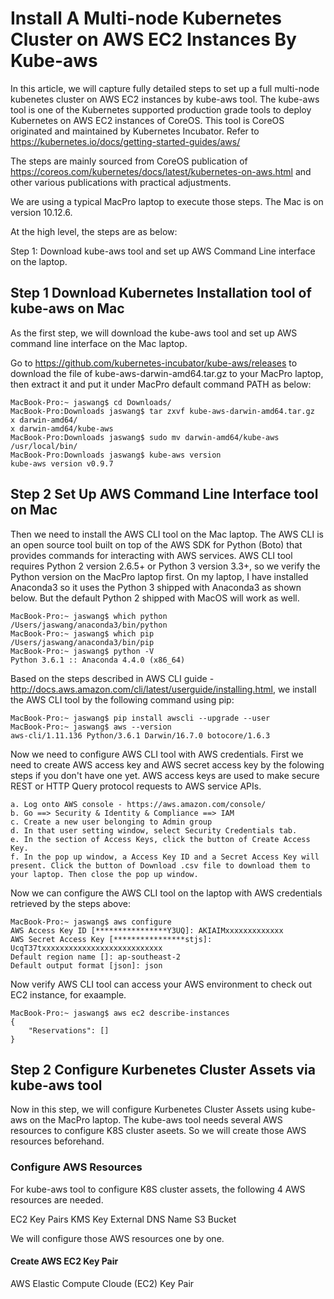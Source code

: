 # Install A Multi-node Kubernetes Cluster on AWS EC2 Instances By Kube-aws

In this article, we will capture fully detailed steps to set up a full multi-node kubenetes cluster on AWS EC2 instances by kube-aws tool. The kube-aws tool is one of the Kubernetes supported production grade tools to deploy Kubernetes on AWS EC2 instances of CoreOS. This tool is CoreOS originated and maintained by Kubernetes Incubator. Refer to https://kubernetes.io/docs/getting-started-guides/aws/

The steps are mainly sourced from CoreOS publication of https://coreos.com/kubernetes/docs/latest/kubernetes-on-aws.html and other various publications with practical adjustments. 

We are using a typical MacPro laptop to execute those steps. The Mac is on version 10.12.6. 

At the high level, the steps are as below: 

Step 1: Download kube-aws tool and set up AWS Command Line interface on the laptop. 

## Step 1 Download Kubernetes Installation tool of kube-aws on Mac

As the first step, we will download the kube-aws tool and set up AWS command line interface on the Mac laptop. 

Go to https://github.com/kubernetes-incubator/kube-aws/releases to download the file of kube-aws-darwin-amd64.tar.gz to your MacPro laptop, then extract it and put it under MacPro default command PATH as below:
```
MacBook-Pro:~ jaswang$ cd Downloads/
MacBook-Pro:Downloads jaswang$ tar zxvf kube-aws-darwin-amd64.tar.gz 
x darwin-amd64/
x darwin-amd64/kube-aws
MacBook-Pro:Downloads jaswang$ sudo mv darwin-amd64/kube-aws /usr/local/bin/
MacBook-Pro:Downloads jaswang$ kube-aws version
kube-aws version v0.9.7
```

## Step 2 Set Up AWS Command Line Interface tool on Mac

Then we need to install the AWS CLI tool on the Mac laptop. The AWS CLI is an open source tool built on top of the AWS SDK for Python (Boto) that provides commands for interacting with AWS services. AWS CLI tool requires Python 2 version 2.6.5+ or Python 3 version 3.3+, so we verify the Python version on the MacPro laptop first. On my laptop, I have installed Anaconda3 so it uses the Python 3 shipped with Anaconda3 as shown below. But the default Python 2 shipped with MacOS will work as well. 
```
MacBook-Pro:~ jaswang$ which python
/Users/jaswang/anaconda3/bin/python
MacBook-Pro:~ jaswang$ which pip
/Users/jaswang/anaconda3/bin/pip
MacBook-Pro:~ jaswang$ python -V
Python 3.6.1 :: Anaconda 4.4.0 (x86_64)
```
Based on the steps described in AWS CLI guide - http://docs.aws.amazon.com/cli/latest/userguide/installing.html, we install the AWS CLI tool by the following command using pip: 
```
MacBook-Pro:~ jaswang$ pip install awscli --upgrade --user
MacBook-Pro:~ jaswang$ aws --version
aws-cli/1.11.136 Python/3.6.1 Darwin/16.7.0 botocore/1.6.3
```
Now we need to configure AWS CLI tool with AWS credentials. First we need to create AWS access key and AWS secret access key by the folowing steps if you don't have one yet. AWS access keys are used to make secure REST or HTTP Query protocol requests to AWS service APIs. 

    a. Log onto AWS console - https://aws.amazon.com/console/ 
    b. Go ==> Security & Identity & Compliance ==> IAM
    c. Create a new user belonging to Admin group
    d. In that user setting window, select Security Credentials tab. 
    e. In the section of Access Keys, click the button of Create Access Key. 
    f. In the pop up window, a Access Key ID and a Secret Access Key will present. Click the button of Download .csv file to download them to your laptop. Then close the pop up window. 

Now we can configure the AWS CLI tool on the laptop with AWS credentials retrieved by the steps above: 
```
MacBook-Pro:~ jaswang$ aws configure
AWS Access Key ID [****************Y3UQ]: AKIAIMxxxxxxxxxxxxx
AWS Secret Access Key [****************stjs]: UcqT37txxxxxxxxxxxxxxxxxxxxxxxxxxx
Default region name []: ap-southeast-2
Default output format [json]: json
```
Now verify AWS CLI tool can access your AWS environment to check out EC2 instance, for exaample. 
```
MacBook-Pro:~ jaswang$ aws ec2 describe-instances
{
    "Reservations": []
}
```

## Step 2 Configure Kurbenetes Cluster Assets via kube-aws tool

Now in this step, we will configure Kurbenetes Cluster Assets using kube-aws on the MacPro laptop. The kube-aws tool needs several AWS resources to configure K8S cluster aseets. So we will create those AWS resources beforehand. 

### Configure AWS Resources

For kube-aws tool to configure K8S cluster assets, the following 4 AWS resources are needed. 

  EC2 Key Pairs
  KMS Key
  External DNS Name
  S3 Bucket
  
We will configure those AWS resources one by one.

#### Create AWS EC2 Key Pair

AWS Elastic Compute Cloude (EC2) Key Pair 

#### 






